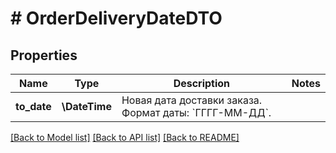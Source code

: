 # # OrderDeliveryDateDTO

## Properties

Name | Type | Description | Notes
------------ | ------------- | ------------- | -------------
**to_date** | **\DateTime** | Новая дата доставки заказа.  Формат даты: &#x60;ГГГГ-ММ-ДД&#x60;. |

[[Back to Model list]](../../README.md#models) [[Back to API list]](../../README.md#endpoints) [[Back to README]](../../README.md)
